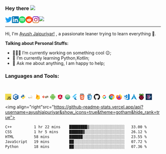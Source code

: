 ### Hey there <img src="https://media.giphy.com/media/hvRJCLFzcasrR4ia7z/giphy.gif" width="25px">

<a href="https://twitter.com/ayushjaipuriyar">
  <img align="left" alt="Ayush Jaipuriyar | Twitter" width="22px" src="https://github.com/ayushjaipuriyar/ayushjaipuriyar/blob/master/assets/twitter.svg?raw=true" />
</a>
<a href="https://www.linkedin.com/in/ayush-jaipuriyar-3a8099158/">
  <img align="left" alt="Ayush's LinkedIN" width="22px" src="https://github.com/ayushjaipuriyar/ayushjaipuriyar/blob/master/assets/linkedin.svg?raw=true" />
</a>
<a href=https://open.spotify.com/user/nnxu3nl32dutxsr27xx8k780k">
  <img align="left" alt="Ayush's Spotify" width="22px" src="https://github.com/ayushjaipuriyar/ayushjaipuriyar/blob/master/assets/spotify.svg?raw=true" />
</a>
<a href="https://www.reddit.com/user/ayush_jaipuriyar/">
  <img align="left" alt="Ayush's Reddit" width="22px" src="https://github.com/ayushjaipuriyar/ayushjaipuriyar/blob/master/assets/reddit.svg?raw=true" />
</a>
<a href="https://www.instagram.com/ayushjaipuriyar/">
  <img align="left" alt="Ayush's Reddit" width="22px" src="https://github.com/ayushjaipuriyar/ayushjaipuriyar/blob/master/assets/instagram.svg?raw=true" />
</a>

![](https://visitor-badge.glitch.me/badge?page_id=ayushjaipuriyar.ayushjaipuriyar)

---

Hi, I'm [Ayush Jaipuriyar!](https://ayushjaipuriyar.github.io/ayushjaipuriyar) , a passionate leaner trying to learn everything 🚀.
  
**Talking about Personal Stuffs:**

- 👨🏽‍💻 I’m currently working on something cool :wink:;
- 🌱 I’m currently learning Python,Kotlin; 
- 💬 Ask me about anything, I am happy to help;

<p>
  
  
### **Languages and Tools:** 

<br>

<p align="left">
  
  
<img align="center" height="20" margin-left="2px" src="https://raw.githubusercontent.com/github/explore/master/topics/javascript/javascript.png">
<img align="center" height="20" margin-left="2px" src="https://raw.githubusercontent.com/github/explore/master/topics/cpp/cpp.png">
<img align="center" height="20" margin-left="2px" src="https://raw.githubusercontent.com/github/explore/master/topics/python/python.png">
<img align="center" height="20" margin-left="2px" src="https://raw.githubusercontent.com/github/explore/master/topics/mysql/mysql.png">
<img align="center" height="20" margin-left="2px" src="https://raw.githubusercontent.com/github/explore/master/topics/firebase/firebase.png">
<img align="center" height="20" margin-left="2px" src="https://raw.githubusercontent.com/github/explore/master/topics/git/git.png">
<img align="center" height="20" margin-left="2px" src="https://raw.githubusercontent.com/github/explore/master/topics/android/android.png">
<img align="center" height="20" margin-left="2px" src="https://raw.githubusercontent.com/github/explore/master/topics/angular/angular.png">
<img align="center" height="20" margin-left="2px" src="https://raw.githubusercontent.com/github/explore/master/topics/atom/atom.png">
<img align="center" height="20" margin-left="2px" src="https://raw.githubusercontent.com/github/explore/master/topics/flutter/flutter.png">
<img align="center" height="20" margin-left="2px" src="https://raw.githubusercontent.com/github/explore/master/topics/html/html.png">
<img align="center" height="20" margin-left="2px" src="https://raw.githubusercontent.com/github/explore/master/topics/css/css.png">
<img align="center" height="20" margin-left="2px" src="https://raw.githubusercontent.com/github/explore/master/topics/github/github.png">
<img align="center" height="20" margin-left="2px" src="https://raw.githubusercontent.com/github/explore/master/topics/google/google.png">
<img align="center" height="20" margin-left="2px" src="https://raw.githubusercontent.com/github/explore/master/topics/chrome/chrome.png">
<img align="center" height="20" margin-left="2px" src="https://raw.githubusercontent.com/github/explore/master/topics/firefox/firefox.png">
<img align="center" height="20" margin-left="2px" src="https://raw.githubusercontent.com/github/explore/master/topics/visual-studio-code/visual-studio-code.png">
<img align="center" height="20" margin-left="2px" src="https://raw.githubusercontent.com/github/explore/master/topics/archlinux/archlinux.png">
<img align="center" height="20" margin-left="2px" src="https://raw.githubusercontent.com/github/explore/master/topics/raspberry-pi/raspberry-pi.png">
<img align="center" height="20" margin-left="2px" src="https://raw.githubusercontent.com/github/explore/master/topics/hacktoberfest/hacktoberfest.png">


</p>


</p>

<p>
  
  
<img align="right"src="https://github-readme-stats.vercel.app/api?username=ayushjaipuriyar&show_icons=true&theme=gotham&hide_rank=true">

<p align="left">

<!--START_SECTION:waka-->
```text
C++          1 hr 22 mins    ████████▒░░░░░░░░░░░░░░░░   33.00 % 
CSS          1 hr 5 mins     ██████▓░░░░░░░░░░░░░░░░░░   26.12 % 
HTML         58 mins         ██████░░░░░░░░░░░░░░░░░░░   23.55 % 
JavaScript   19 mins         ██░░░░░░░░░░░░░░░░░░░░░░░   07.72 % 
Python       18 mins         ██░░░░░░░░░░░░░░░░░░░░░░░   07.36 % 
```
<!--END_SECTION:waka-->

</p>
</p>
